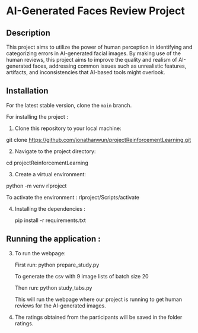 # AI-Generated Faces Review Project
## Description

This project aims to utilize the power of human perception in identifying and categorizing errors in AI-generated facial images. By making use of the human reviews, this project aims to improve the quality and realism of AI-generated faces, addressing common issues such as unrealistic features, artifacts, and inconsistencies that AI-based tools might overlook.

## Installation

For the latest stable version, clone the `main` branch.

For installing the project :

1. Clone this repository to your local machine:

git clone https://github.com/jonathanwun/projectReinforcementLearning.git

2. Navigate to the project directory:

cd projectReinforcementLearning

3. Create a virtual environment:
   
python -m venv rlproject 

To activate the environment : rlproject/Scripts/activate

4. Installing the dependencies :

   pip install -r requirements.txt

## Running the application :

3. To run the webpage:
   
   First run: python prepare_study.py

   To generate the csv with 9 image lists of batch size 20

   Then run: python study_tabs.py
    
   This will run the webpage where our project is running to get human reviews for the AI-generated images.

4. The ratings obtained from the participants will be saved in the folder ratings.




   
